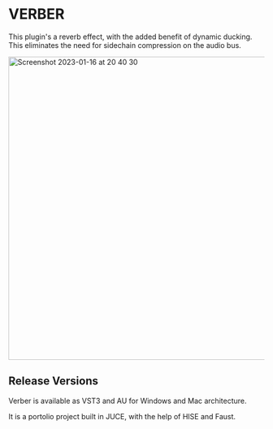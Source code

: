 # VERBER 

This plugin's a reverb effect, with the added benefit of dynamic ducking. This eliminates the need for sidechain compression on the audio bus.

<img width="597" alt="Screenshot 2023-01-16 at 20 40 30" src="https://user-images.githubusercontent.com/81882275/212933164-a15c80ee-ee46-4ec9-9a6a-302ae55482e6.png">

## Release Versions

Verber is available as VST3 and AU for Windows and Mac architecture.

It is a portolio project built in JUCE, with the help of HISE and Faust.


